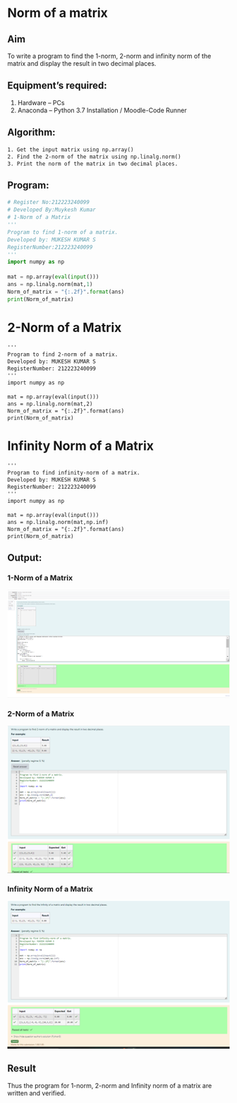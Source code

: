 # Norm of a matrix
## Aim
To write a program to find the 1-norm, 2-norm and infinity norm of the matrix and display the result in two decimal places.
## Equipment’s required:
1.	Hardware – PCs
2.	Anaconda – Python 3.7 Installation / Moodle-Code Runner
## Algorithm:
	1. Get the input matrix using np.array()   
    2. Find the 2-norm of the matrix using np.linalg.norm()
	3. Print the norm of the matrix in two decimal places.
## Program:
```Python
# Register No:212223240099
# Developed By:Muykesh Kumar
# 1-Norm of a Matrix
'''
Program to find 1-norm of a matrix.
Developed by: MUKESH KUMAR S
RegisterNumber:212223240099
'''
import numpy as np

mat = np.array(eval(input()))
ans = np.linalg.norm(mat,1)
Norm_of_matrix = "{:.2f}".format(ans)
print(Norm_of_matrix)
```


# 2-Norm of a Matrix
```
'''
Program to find 2-norm of a matrix.
Developed by: MUKESH KUMAR S
RegisterNumber: 212223240099
'''
import numpy as np

mat = np.array(eval(input()))
ans = np.linalg.norm(mat,2)
Norm_of_matrix = "{:.2f}".format(ans)
print(Norm_of_matrix)
```
# Infinity Norm of a Matrix
```
'''
Program to find infinity-norm of a matrix.
Developed by: MUKESH KUMAR S
RegisterNumber: 212223240099
'''
import numpy as np

mat = np.array(eval(input()))
ans = np.linalg.norm(mat,np.inf)
Norm_of_matrix = "{:.2f}".format(ans)
print(Norm_of_matrix)
```
## Output:
### 1-Norm of a Matrix
![alt text](<Screenshot 2024-05-06 131203.png>)

### 2-Norm of a Matrix

![alt text](<Screenshot 2024-05-06 132604.png>)

### Infinity Norm of a Matrix

![alt text](<Screenshot 2024-05-06 132703-1.png>)

## Result
Thus the program for 1-norm, 2-norm and Infinity norm of a matrix are written and verified.
